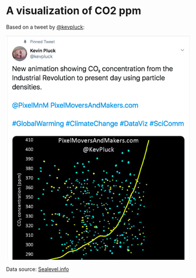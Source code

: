 # A visualization of CO2 ppm

Based on a tweet by [@kevpluck](https://twitter.com/kevpluck/status/1226517869271355392):

![KevPluck Tweet](kevpluck_tweet.png)

Data source: [Sealevel.info](https://sealevel.info/co2.html)


